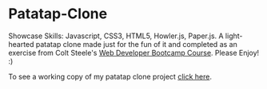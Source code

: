 # Patatap-Clone
<p>Showcase Skills: Javascript, CSS3, HTML5, Howler.js, Paper.js.  A light-hearted patatap clone made just for the fun of it and completed as an exercise from Colt Steele's <a href="https://www.udemy.com/the-web-developer-bootcamp/learn/v4/content">Web Developer Bootcamp Course</a>.  Please Enjoy! :)</p>

<p>To see a working copy of my patatap clone project <a href="https://maeganw.github.io/Patatap-Clone/index.html">click here</a>.</p>
